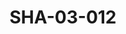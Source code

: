 ---
pid: SHA-03-012
title: SHA-03-012
language: en
original_label: 
rights: Sharhabil Ahmed
location_of_original: Sharhabil Ahmed
photographer_or_studio: 
scanned_from: photograph 8.8 by 13
_date: 1980s
location: Burri
description: Sharhabil Ahmed with guitar
additional_notes: 
permission_display: 'yes'
on_server: 'no'
on_website: 'no'
permalink: /photopages/en/SHA-03-012
layout: photo-page
---